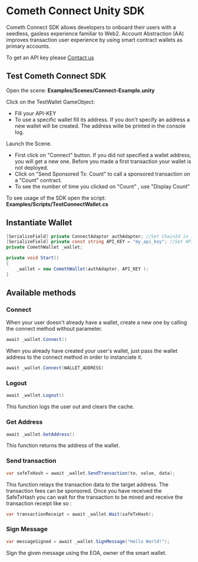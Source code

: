 # Cometh Connect Unity SDK

Cometh Connect SDK allows developers to onboard their users with a seedless, gasless experience familiar to Web2.
Account Abstraction (AA) improves transaction user experience by using smart contract wallets as primary accounts.

To get an API key please [Contact us](https://cometh.io/)

## Test Cometh Connect SDK

Open the scene: **Examples/Scenes/Connect-Example.unity**

Click on the TestWallet GameObject:

  * Fill your API-KEY
  * To use a specific wallet fill its address. If you don't specify an address a new wallet will be created. The address wille be printed in the console log.

Launch the Scene.

  * First click on "Connect" button. If you did not specified a wallet address, you will get a new one. Before you made a first transaction your wallet is not deployed.
  * Click on "Send Sponsored Tx: Count" to call a sponsored transaction on a "Count" contract.
  * To see the number of time you clicked on "Count" , use "Display Count"

To see usage of the SDK open the script: **Examples/Scripts/TestConnectWallet.cs**

## Instantiate Wallet

```C#
[SerializeField] private ConnectAdaptor authAdapter; //Set ChainId in inspector
[SerializeField] private const string API_KEY = "my_api_key"; //Set API_KEY in inspector
private ComethWallet _wallet;

private void Start()
{
    _wallet = new ComethWallet(authAdapter, API_KEY );
}
```

## Available methods

### Connect

When your user doesn't already have a wallet, create a new one by calling the connect method without parameter.

```C#
await _wallet.Connect()
```

When you already have created your user's wallet, just pass the wallet address to the connect method in order to instanciate it.

```C#
await _wallet.Connect(WALLET_ADDRESS)
```

### Logout

```C#
await _wallet.Logout()
```

This function logs the user out and clears the cache.

### Get Address

```C#
await _wallet.GetAddress()
```

This function returns the address of the wallet.

### Send transaction

```C#
var safeTxHash = await _wallet.SendTransaction(to, value, data);
```

This function relays the transaction data to the target address. The transaction fees can be sponsored.
Once you have received the SafeTxHash you can wait for the transaction to be mined and receive the transaction receipt like so :

```C#
var transactionReceipt = await _wallet.Wait(safeTxHash);
```

### Sign Message

```C#
var messageSigned = await _wallet.SignMessage("Hello World!");
```

Sign the given message using the EOA, owner of the smart wallet.
